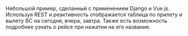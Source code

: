 Небольшой пример, сделанный с применением Django и Vue.js. Используя REST и реактивность отображается таблица по прилету и вылету ВС на сегодня, вчера, завтра. Также есть возможность подробнее узнать о рейсе при нажатии на его название.
